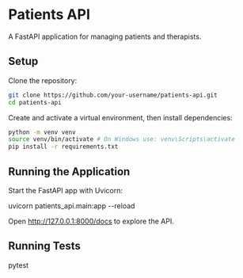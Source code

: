 # Patients API

A FastAPI application for managing patients and therapists.

## Setup

Clone the repository:

```bash
git clone https://github.com/your-username/patients-api.git
cd patients-api
```

Create and activate a virtual environment, then install dependencies:

```bash
python -m venv venv
source venv/bin/activate # On Windows use: venv\Scripts\activate
pip install -r requirements.txt
```

## Running the Application

Start the FastAPI app with Uvicorn:

uvicorn patients_api.main:app --reload

Open http://127.0.0.1:8000/docs to explore the API.

## Running Tests

pytest
